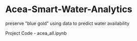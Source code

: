 # Acea-Smart-Water-Analytics
preserve "blue gold" using data to predict water availability

Project Code - acea_all.ipynb

